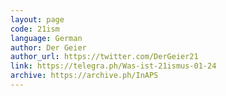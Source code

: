 ```yaml
---
layout: page
code: 21ism
language: German
author: Der Geier
author_url: https://twitter.com/DerGeier21
link: https://telegra.ph/Was-ist-21ismus-01-24
archive: https://archive.ph/InAPS
---
```


